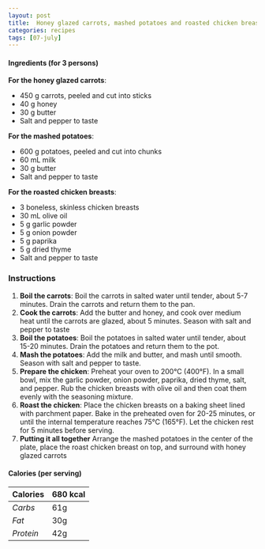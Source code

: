 ```yaml
---
layout: post
title:  Honey glazed carrots, mashed potatoes and roasted chicken breasts
categories: recipes
tags: [07-july]
---
```


#### Ingredients (for 3 persons)

**For the honey glazed carrots**:
- 450 g carrots, peeled and cut into sticks
- 40 g honey
- 30 g butter
- Salt and pepper to taste

**For the mashed potatoes**:
- 600 g potatoes, peeled and cut into chunks
- 60 mL milk
- 30 g butter
- Salt and pepper to taste

**For the roasted chicken breasts**:
- 3 boneless, skinless chicken breasts
- 30 mL olive oil
- 5 g garlic powder
- 5 g onion powder
- 5 g paprika
- 5 g dried thyme
- Salt and pepper to taste

### Instructions

1. **Boil the carrots**: Boil the carrots in salted water until tender, about 5-7 minutes.
Drain the carrots and return them to the pan.
2. **Cook the carrots**: Add the butter and honey, and cook over medium heat until the carrots are glazed, about 5 minutes.
Season with salt and pepper to taste
3. **Boil the potatoes**:
Boil the potatoes in salted water until tender, about 15-20 minutes.
Drain the potatoes and return them to the pot.
4. **Mash the potatoes**:
Add the milk and butter, and mash until smooth.
Season with salt and pepper to taste.
4. **Prepare the chicken**:
Preheat your oven to 200°C (400°F).
In a small bowl, mix the garlic powder, onion powder, paprika, dried thyme, salt, and pepper.
Rub the chicken breasts with olive oil and then coat them evenly with the seasoning mixture.
5. **Roast the chicken**:
Place the chicken breasts on a baking sheet lined with parchment paper.
Bake in the preheated oven for 20-25 minutes, or until the internal temperature reaches 75°C (165°F).
Let the chicken rest for 5 minutes before serving.
6. **Putting it all together**
Arrange the mashed potatoes in the center of the plate, place the roast chicken breast on top, and surround with honey glazed carrots

#### Calories (per serving)

| **Calories** | 680 kcal |
| ----------- | ----------- |
| *Carbs* | 61g |
| *Fat* | 30g |
| *Protein* | 42g |
